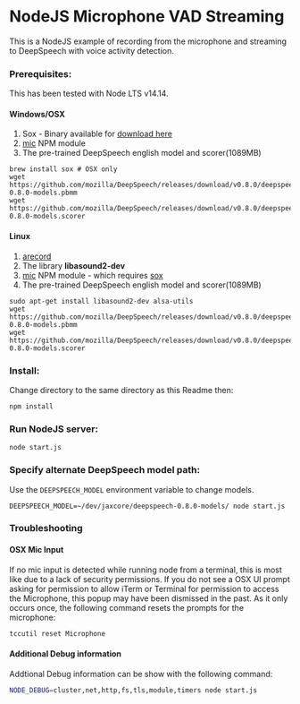 # NodeJS Microphone VAD Streaming

This is a NodeJS example of recording from the microphone and streaming to
DeepSpeech with voice activity detection.

### Prerequisites:

This has been tested with Node LTS v14.14.

#### Windows/OSX

1. Sox - Binary available for [download here](https://sourceforge.net/projects/sox/files/sox/)
1. [mic](https://github.com/ashishbajaj99/mic) NPM module
1. The pre-trained DeepSpeech english model and scorer(1089MB)

```
brew install sox # OSX only
wget https://github.com/mozilla/DeepSpeech/releases/download/v0.8.0/deepspeech-0.8.0-models.pbmm
wget https://github.com/mozilla/DeepSpeech/releases/download/v0.8.0/deepspeech-0.8.0-models.scorer
```

#### Linux

1. [arecord](http://alsa-project.org/)
1. The library **libasound2-dev**
1. [mic](https://github.com/ashishbajaj99/mic) NPM module - which requires [sox](http://sox.sourceforge.net/)
1. The pre-trained DeepSpeech english model and scorer(1089MB)

```
sudo apt-get install libasound2-dev alsa-utils
wget https://github.com/mozilla/DeepSpeech/releases/download/v0.8.0/deepspeech-0.8.0-models.pbmm
wget https://github.com/mozilla/DeepSpeech/releases/download/v0.8.0/deepspeech-0.8.0-models.scorer
```

### Install:

Change directory to the same directory as this Readme then:

```
npm install
```

### Run NodeJS server:

```
node start.js
```

### Specify alternate DeepSpeech model path:

Use the `DEEPSPEECH_MODEL` environment variable to change models.

```
DEEPSPEECH_MODEL=~/dev/jaxcore/deepspeech-0.8.0-models/ node start.js
```

### Troubleshooting

#### OSX Mic Input
If no mic input is detected while running node from a terminal, this is most like due to a lack of security permissions.
If you do not see a OSX UI prompt asking for permission to allow iTerm or Terminal for permission to access the Microphone, this popup may have been dismissed in the past. As it only occurs once, the following command resets the prompts for the microphone:

```bash
tccutil reset Microphone
```

#### Additional Debug information

Addtional Debug information can be show with the following command:

```bash
NODE_DEBUG=cluster,net,http,fs,tls,module,timers node start.js
```
